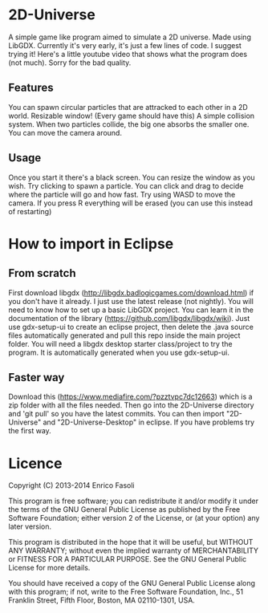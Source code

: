 # 2D-Universe
A simple game like program aimed to simulate a 2D universe. Made using LibGDX. Currently it's very early, it's just a few lines of code. I suggest trying it!
Here's a little youtube video that shows what the program does (not much). Sorry for the bad quality.
## Features
You can spawn circular particles that are attracked to each other in a 2D world.
Resizable window! (Every game should have this)
A simple collision system. When two particles collide, the big one absorbs the smaller one.
You can move the camera around.
## Usage
Once you start it there's a black screen. You can resize the window as you wish.
Try clicking to spawn a particle. You can click and drag to decide where the particle will go and how fast.
Try using WASD to move the camera. If you press R everything will be erased (you can use this instead of restarting)

# How to import in Eclipse
## From scratch
First download libgdx (http://libgdx.badlogicgames.com/download.html) if you don't have it already. I just use the latest release (not nightly).
You will need to know how to set up a basic LibGDX project. You can learn it in the documentation of the library (https://github.com/libgdx/libgdx/wiki).
Just use gdx-setup-ui to create an eclipse project, then delete the .java source files automatically generated and pull this repo inside the main project folder.
You will need a libgdx desktop starter class/project to try the program. It is automatically generated when you use gdx-setup-ui.
## Faster way
Download this (https://www.mediafire.com/?pzztvpc7dc12663) which is a zip folder with all the files needed. Then go into the 2D-Universe directory and 'git pull' so you have the latest commits. You can then import "2D-Universe" and "2D-Universe-Desktop" in eclipse. If you have problems try the first way.

# Licence
Copyright (C) 2013-2014 Enrico Fasoli

This program is free software; you can redistribute it and/or modify it under the terms of the GNU General Public License as published by the Free Software Foundation; either version 2 of the License, or (at your option) any later version.

This program is distributed in the hope that it will be useful, but WITHOUT ANY WARRANTY; without even the implied warranty of MERCHANTABILITY or FITNESS FOR A PARTICULAR PURPOSE. See the GNU General Public License for more details.

You should have received a copy of the GNU General Public License along with this program; if not, write to the Free Software Foundation, Inc., 51 Franklin Street, Fifth Floor, Boston, MA 02110-1301, USA.
